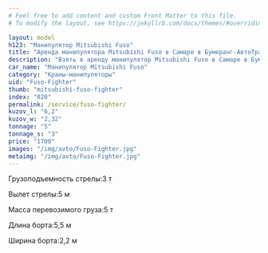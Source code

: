 ```yaml
---
# Feel free to add content and custom Front Matter to this file.
# To modify the layout, see https://jekyllrb.com/docs/themes/#overriding-theme-defaults

layout: model
h123: "Манипулятор Mitsubishi Fuso"
title: "Аренда манипулятора Mitsubishi Fuso в Самаре в Бумеранг-АвтоТранс"
description: "Взять в аренду манипулятор Mitsubishi Fuso в Самаре в Бумеранг-АвтоТранс"
car_name: "Манипулятор Mitsubishi Fuso"
category: "Краны-манипуляторы"
uid: "Fuso-Fighter"
thumb: "mitsubishi-fuso-fighter"
index: "020"
permalink: /service/fuso-fighter/
kuzov_l: "6,2"
kuzov_w: "2,32"
tonnage: "5"
tonnage_s: "3"
price: "1700"
images: "/img/avto/Fuso-Fighter.jpg"
metaimg: "/img/avto/Fuso-Fighter.jpg"
---
```


<p><span>Грузоподъемность стрелы:</span><span>3 т</span></p>

<p><span>Вылет стрелы:</span><span>5 м</span></p>

<p><span>Масса перевозимого груза:</span><span>5 т</span></p>

<p><span>Длина борта:</span><span>5,5 м</span></p>

<p><span>Ширина борта:</span><span>2,2 м</span></p>
